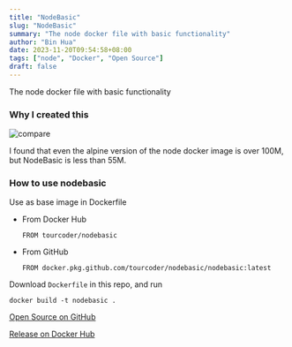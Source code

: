 ```yaml
---
title: "NodeBasic"
slug: "NodeBasic"
summary: "The node docker file with basic functionality"
author: "Bin Hua"
date: 2023-11-20T09:54:58+08:00
tags: ["node", "Docker", "Open Source"]
draft: false
---
```


The node docker file with basic functionality

### Why I created this

![compare](https://user-images.githubusercontent.com/535675/182006100-8ba27fed-4817-48c5-8476-3da0f0464dd5.png)

I found that even the alpine version of the node docker image is over 100M, but NodeBasic is less than 55M.

### How to use nodebasic

Use as base image in Dockerfile

- From Docker Hub

  ```
  FROM tourcoder/nodebasic
  ```

- From GitHub 

  ```
  FROM docker.pkg.github.com/tourcoder/nodebasic/nodebasic:latest
  ```

Download `Dockerfile` in this repo, and run

```
docker build -t nodebasic .
```

[Open Source on GitHub](https://github.com/tourcoder/nodebasic)

[Release on Docker Hub](https://hub.docker.com/r/tourcoder/nodebasic)